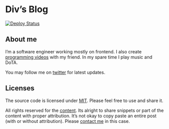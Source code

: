 # Div’s Blog

[![Deploy Status](https://api.netlify.com/api/v1/badges/4020d01b-1c29-48f6-bbd2-a030292b406e/deploy-status)](https://app.netlify.com/sites/divyanshu-blog/deploys)

## About me

I’m a software engineer working mostly on frontend. I also create [programming videos](https://youtube.com/c/WhatTheJavaScript) with my friend. In my spare time I play music and DoTA.

You may follow me on [twitter](https://twitter.com/divyanshu013) for latest updates.

## Licenses

The source code is licensed under [MIT](./LICENSE-src). Please feel free to use and share it.

All rights reserved for the [content](./LICENSE-content). Its alright to share snippets or part of the content with proper attribution. It’s not okay to copy paste an entire post (with or without attribution). Please [contact me](https://divyanshu013.dev) in this case.
